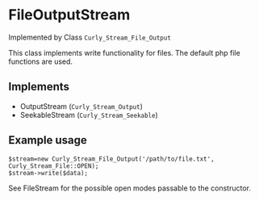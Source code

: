 # FileOutputStream #
Implemented by Class `Curly_Stream_File_Output`

This class implements write functionality for files. The default php file functions are used.

## Implements ##
  * OutputStream (`Curly_Stream_Output`)
  * SeekableStream (`Curly_Stream_Seekable`)

## Example usage ##
```
$stream=new Curly_Stream_File_Output('/path/to/file.txt', Curly_Stream_File::OPEN);
$stream->write($data);
```

See FileStream for the possible open modes passable to the constructor.